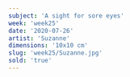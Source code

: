 ```yaml
---
subject: 'A sight for sore eyes'
week: 'week25'
date: '2020-07-26'
artist: 'Suzanne'
dimensions: '10x10 cm'
slug: 'week25/Suzanne.jpg'
sold: 'true'
---
```

